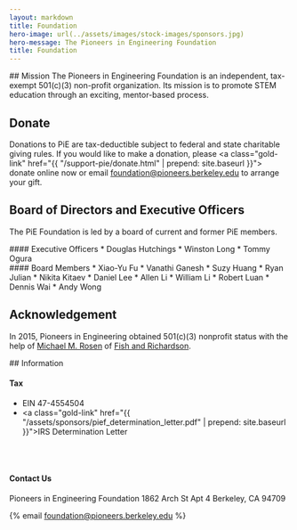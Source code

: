 ```yaml
---
layout: markdown
title: Foundation
hero-image: url(../assets/images/stock-images/sponsors.jpg)
hero-message: The Pioneers in Engineering Foundation
title: Foundation
---
```

<div class="col-md-7"> <!-- first colummn -->

<div markdown="1">
## Mission
The Pioneers in Engineering Foundation is an independent, tax-exempt 501(c)(3) non-profit organization. Its mission is to promote STEM education through an exciting, mentor-based process.

## Donate
Donations to PiE are tax-deductible subject to federal and state charitable giving rules. If you would like to make a donation, please <a class="gold-link" href="{{ "/support-pie/donate.html" | prepend: site.baseurl }}"> donate online now </a> or email <a class="gold-link" href="mailto:foundation@pioneers.berkeley.edu"> foundation@pioneers.berkeley.edu </a> to arrange your gift.

## Board of Directors and Executive Officers
The PiE Foundation is led by a board of current and former PiE members.

<div class="col-md-6">
<div markdown="1">
#### Executive Officers
* Douglas Hutchings
* Winston Long
* Tommy Ogura

</div>
</div>

<div class="col-md-6">
<div markdown="1">
#### Board Members
* Xiao-Yu Fu
* Vanathi Ganesh
* Suzy Huang
* Ryan Julian
* Nikita Kitaev
* Daniel Lee
* Allen Li
* William Li
* Robert Luan
* Dennis Wai
* Andy Wong

</div>
</div>

## Acknowledgement
In 2015, Pioneers in Engineering obtained 501(c)(3) nonprofit status with the help of [Michael M. Rosen](http://www.fr.com/michael-m-rosen/) of [Fish and Richardson](http://www.fr.com/).
</div>

</div> <!-- end of first column -->

<div class="col-md-5"> <!-- second column -->
<div markdown="1">
## Information

#### Tax
* EIN 47-4554504
* <a class="gold-link" href="{{ "/assets/sponsors/pief_determination_letter.pdf" | prepend: site.baseurl }}">IRS Determination Letter</a>

<br><br>

#### Contact Us

Pioneers in Engineering Foundation
1862 Arch St Apt 4
Berkeley, CA 94709


{% email foundation@pioneers.berkeley.edu %}


</div>

</div> <!-- end second column -->
